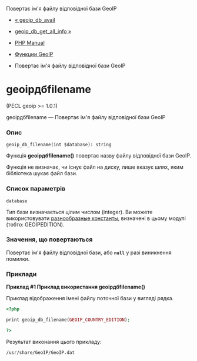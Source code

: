 Повертає ім'я файлу відповідної бази GeoIP

-   [« geoip\_db\_avail](function.geoip-db-avail.html)
    
-   [geoip\_db\_get\_all\_info »](function.geoip-db-get-all-info.html)
    
-   [PHP Manual](index.html)
    
-   [Функции GeoIP](ref.geoip.html)
    
-   Повертає ім'я файлу відповідної бази GeoIP
    

# geoipдбfilename

(PECL geoip >= 1.0.1)

geoipдбfilename — Повертає ім'я файлу відповідної бази GeoIP

### Опис

```methodsynopsis
geoip_db_filename(int $database): string
```

Функція **geoipдбfilename()** повертає назву файлу відповідної бази GeoIP.

Функція не визначає, чи існує файл на диску, лише вказує шлях, яким бібліотека шукає файл бази.

### Список параметрів

`database`

Тип бази визначається цілим числом (integer). Ви можете використовувати [разнообразные константы](geoip.constants.html), визначені в цьому модулі (тобто: GEOIPEDITION).

### Значення, що повертаються

Повертає ім'я файлу відповідної бази, або **`null`** у разі виникнення помилки.

### Приклади

**Приклад #1 Приклад використання **geoipдбfilename()****

Приклад відображення імені файлу поточної бази у вигляді рядка.

```php
<?php

print geoip_db_filename(GEOIP_COUNTRY_EDITION);

?>
```

Результат виконання цього прикладу:

```
/usr/share/GeoIP/GeoIP.dat
```